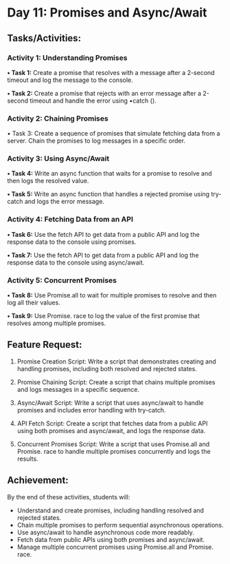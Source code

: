 # Day 11: Promises and Async/Await

## Tasks/Activities:

### Activity 1: Understanding Promises

**• Task 1:** Create a promise that resolves with a message after a 2-second timeout and log the message to the console.

**• Task 2:** Create a promise that rejects with an error message after a 2-second timeout and handle the error using •catch ().

### Activity 2: Chaining Promises

• Task 3: Create a sequence of promises that simulate fetching data from a server. Chain the promises to log messages in a specific order.

### Activity 3: Using Async/Await

**• Task 4:** Write an async function that waits for a promise to resolve and then logs the resolved value.

**• Task 5:** Write an async function that handles a rejected promise using try-catch and logs the error message.

### Activity 4: Fetching Data from an API

**• Task 6:** Use the fetch API to get data from a public API and log the response data to the console using promises.

**• Task 7:** Use the fetch APl to get data from a public API and log the response data to the console using async/await.

### Activity 5: Concurrent Promises

**• Task 8:** Use Promise.all to wait for multiple promises to resolve and then log all their values.

**• Task 9:** Use Promise. race to log the value of the first promise that resolves among multiple promises.

## Feature Request:

1. Promise Creation Script: Write a script that demonstrates creating and handling promises, including both resolved and rejected states.

2. Promise Chaining Script: Create a script that chains multiple promises and logs messages in a specific sequence.

3. Async/Await Script: Write a script that uses async/await to handle promises and includes error handling with try-catch.
4. API Fetch Script: Create a script that fetches data from a public API using both promises and async/await, and logs the response data.
5. Concurrent Promises Script: Write a script that uses Promise.all and Promise. race to handle multiple promises concurrently and logs the results.

## Achievement:

By the end of these activities, students will:

- Understand and create promises, including handling resolved and rejected states.
- Chain multiple promises to perform sequential asynchronous operations.
- Use async/await to handle asynchronous code more readably.
- Fetch data from public APls using both promises and async/await.
- Manage multiple concurrent promises using Promise.all and Promise. race.

